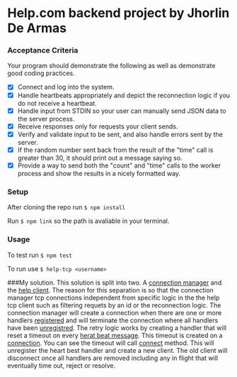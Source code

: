 # Help.com backend project by Jhorlin De Armas

### Acceptance Criteria

Your program should demonstrate the following as well as demonstrate good coding practices.

- [x] Connect and log into the system.
- [x] Handle heartbeats appropriately and depict the reconnection logic if you do not receive a heartbeat.
- [x] Handle input from STDIN so your user can manually send JSON data to the server process.
- [x] Receive responses only for requests your client sends.
- [x] Verify and validate input to be sent, and also handle errors sent by the server.
- [x] If the random number sent back from the result of the "time" call is greater than 30, it should print out a message saying so.
- [x] Provide a way to send both the "count" and "time" calls to the worker process and show the results in a nicely formatted way.

### Setup
After cloning the repo run `$ npm install`

Run `$ npm link` so the path is avaliable in your terminal.

### Usage
To test run `$ npm test`

To run use `$ help-tcp <username>`

###My solution.
This solution is split into two. A [connection manager](https://github.com/Jhorlin/help-tcp/blob/lessDependencies/lib/ConnectonManager.js) and
the [help client](https://github.com/Jhorlin/help-tcp/blob/lessDependencies/lib/HelpTcpClient.js). The reason for this separation is so that the
connection manager tcp connections independent from specific logic in the the help tcp client such as filtering requets by an id or the
reconnection logic. The connection manager will create a connection when there are one or more handlers [registered](https://github.com/Jhorlin/help-tcp/blob/lessDependencies/lib/ConnectonManager.js#L73) and will terminate
the connection where all handlers have been [unregistred](https://github.com/Jhorlin/help-tcp/blob/lessDependencies/lib/ConnectonManager.js#L82).
The retry logic works by creating a handler that will reset a timeout on every [herat beat message](https://github.com/Jhorlin/help-tcp/blob/lessDependencies/lib/HelpTcpClient.js#L61).
This timeout is created on a [connection](https://github.com/Jhorlin/help-tcp/blob/lessDependencies/lib/HelpTcpClient.js#L48). You can see the
timeout will call [connect](https://github.com/Jhorlin/help-tcp/blob/lessDependencies/lib/HelpTcpClient.js#L65) method. This will unregister the
heart best handler and create a new client. The old client will disconnect once all handlers are removed including any in flight that will eventually
time out, reject or resolve.
